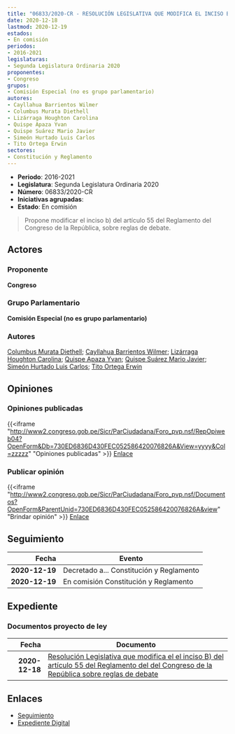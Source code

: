 ```yaml
---
title: "06833/2020-CR - RESOLUCIÓN LEGISLATIVA QUE MODIFICA EL INCISO B) DEL ARTÍCULO 55 DEL REGLAMENTO DEL CONGRESO DE LA REPÚBLICA SOBRE REGLAS DE DEBATE"
date: 2020-12-18
lastmod: 2020-12-19
estados:
- En comisión
periodos:
- 2016-2021
legislaturas:
- Segunda Legislatura Ordinaria 2020
proponentes:
- Congreso
grupos:
- Comisión Especial (no es grupo parlamentario)
autores:
- Cayllahua Barrientos Wilmer
- Columbus Murata Diethell
- Lizárraga Houghton Carolina
- Quispe Apaza Yvan
- Quispe Suárez Mario Javier
- Simeón Hurtado Luis Carlos
- Tito Ortega Erwin
sectores:
- Constitución y Reglamento
---
```

- **Periodo**: 2016-2021
- **Legislatura**: Segunda Legislatura Ordinaria 2020
- **Número**: 06833/2020-CR
- **Iniciativas agrupadas**: 
- **Estado**: En comisión

> Propone modificar el inciso b) del artículo 55 del Reglamento del Congreso de la República, sobre reglas de debate.


## Actores

### Proponente

**Congreso**

### Grupo Parlamentario

**Comisión Especial (no es grupo parlamentario)**

### Autores

[Columbus Murata Diethell](mailto:mailto:dcolumbus@congreso.gob.pe); [Cayllahua Barrientos Wilmer](mailto:mailto:wcayllahua@congreso.gob.pe); [Lizárraga Houghton Carolina](mailto:mailto:clizarraga@congreso.gob.pe); [Quispe Apaza Yvan](mailto:mailto:mquispes@congreso.gob.pe); [Quispe Suárez Mario Javier](mailto:mailto:yquispe@congreso.gob.pe); [Simeón Hurtado Luis Carlos](mailto:mailto:lsimeon@congreso.gob.pe); [Tito Ortega Erwin](mailto:mailto:etito@congreso.gob.pe)

## Opiniones

### Opiniones publicadas

{{<iframe "http://www2.congreso.gob.pe/Sicr/ParCiudadana/Foro_pvp.nsf/RepOpiweb04?OpenForm&Db=730ED6836D430FEC052586420076826A&View=yyyy&Col=zzzzz" "Opiniones publicadas" >}}
[Enlace](http://www2.congreso.gob.pe/Sicr/ParCiudadana/Foro_pvp.nsf/RepOpiweb04?OpenForm&Db=730ED6836D430FEC052586420076826A&View=yyyy&Col=zzzzz)

### Publicar opinión

{{<iframe "http://www2.congreso.gob.pe/Sicr/ParCiudadana/Foro_pvp.nsf/Documentos?OpenForm&ParentUnid=730ED6836D430FEC052586420076826A&view" "Brindar opinión" >}}
[Enlace](http://www2.congreso.gob.pe/Sicr/ParCiudadana/Foro_pvp.nsf/Documentos?OpenForm&ParentUnid=730ED6836D430FEC052586420076826A&view)


## Seguimiento

| Fecha | Evento |
|------:|--------|
| **2020-12-19** | Decretado a... Constitución y Reglamento |
| **2020-12-19** | En comisión Constitución y Reglamento |

## Expediente

### Documentos proyecto de ley

| Fecha | Documento |
|------:|-----------|
| **2020-12-18** | [Resolución Legislativa que modifica el el inciso B) del artículo 55 del Reglamento del del Congreso de la República sobre reglas de debate](https://leyes.congreso.gob.pe/Documentos/2016_2021/Proyectos_de_Ley_y_de_Resoluciones_Legislativas/PL6833-20201218.pdf) |

## Enlaces

- [Seguimiento](http://www2.congreso.gob.pe/Sicr/TraDocEstProc/CLProLey2016.nsf/f7fff46988ca05b1052578e100829cc7/95b04da6aa18aa39052586420078d247?OpenDocument)
- [Expediente Digital](http://www2.congreso.gob.pe/Sicr/TraDocEstProc/Expvirt_2011.nsf/visbusqptramdoc1621/06833?opendocument)

